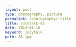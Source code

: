 ```yaml
---
layout: post
type: photography, picture
permalink: /photography/:title
title: julytalk-85
date: 2014-01-16
keyword: julytalk
path: 85.jpg
---
```



